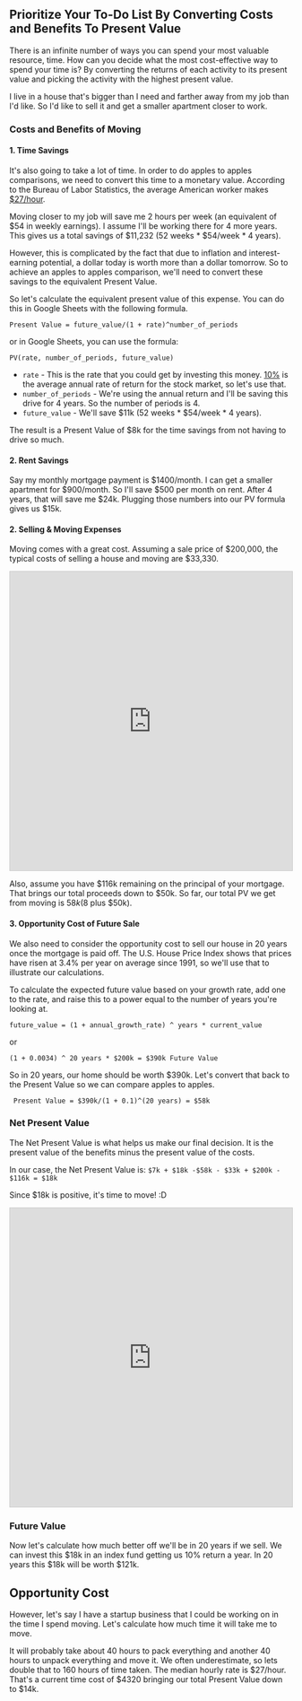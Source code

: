 ## Prioritize Your To-Do List By Converting Costs and Benefits To Present Value

There is an infinite number of ways you can spend your most valuable resource, time. How can you decide what the most cost-effective way to spend your time is? By converting the returns of each activity to its present value and picking the activity with the highest present value.

I live in a house that's bigger than I need and farther away from my job than I'd like. So I'd like to sell it and get a smaller apartment closer to work.

### Costs and Benefits of Moving

#### 1. Time Savings

It's also going to take a lot of time. In order to do apples to apples comparisons, we need to convert this time to a monetary value. According to the Bureau of Labor Statistics, the average American worker makes [$27/hour](https://www.bls.gov/news.release/empsit.t19.htm).

Moving closer to my job will save me 2 hours per week (an equivalent of $54 in weekly earnings). I assume I'll be working there for 4 more years. This gives us a total savings of $11,232 (52 weeks * $54/week * 4 years).

However, this is complicated by the fact that due to inflation and interest-earning potential, a dollar today is worth more than a dollar tomorrow. So to achieve an apples to apples comparison, we'll need to convert these savings to the equivalent Present Value.

 So let's calculate the equivalent present value of this expense. You can do this in Google Sheets with the following formula.

` Present Value = future_value/(1 + rate)^number_of_periods `

or in Google Sheets, you can use the formula:

` PV(rate, number_of_periods, future_value) `

- `rate` - This is the rate that you could get by investing this money.  [10%](https://www.nerdwallet.com/blog/investing/average-stock-market-return/) is the average annual rate of return for the stock market, so let's use that.
- `number_of_periods` - We're using the annual return and I'll be saving this drive for 4 years. So the number of periods is 4.
- `future_value` - We'll save $11k (52 weeks * $54/week * 4 years).

The result is a Present Value of $8k for the time savings from not having to drive so much.

#### 2. Rent Savings

Say my monthly mortgage payment is $1400/month.  I can get a smaller apartment for $900/month.  So I'll save $500 per month on rent.  After 4 years, that will save me $24k. Plugging those numbers into our PV formula gives us $15k.

#### 2. Selling & Moving Expenses
Moving comes with a great cost. Assuming a sale price of $200,000, the typical costs of selling a house and moving are $33,330.

<iframe class="airtable-embed" src="https://airtable.com/embed/shrKWs8DhDmaQi6zn?backgroundColor=yellow&viewControls=on" frameborder="0" onmousewheel="" width="100%" height="533" style="background: transparent; border: 1px solid #ccc;"></iframe>

Also, assume you have $116k remaining on the principal of your mortgage. That brings our total proceeds down to $50k.
So far, our total PV we get from moving is $58k ($8 plus $50k).

#### 3. Opportunity Cost of Future Sale

We also need to consider the opportunity cost to sell our house in 20 years once the mortgage is paid off. The U.S. House Price Index shows that prices have risen at 3.4% per year on average since 1991, so we'll use that to illustrate our calculations.

To calculate the expected future value based on your growth rate, add one to the rate, and raise this to a power equal to the number of years you're looking at.

` future_value = (1 + annual_growth_rate) ^ years * current_value `

or

` (1 + 0.0034) ^ 20 years * $200k = $390k Future Value `

So in 20 years, our home should be worth $390k.  Let's convert that back to the Present Value so we can compare apples to apples.

` Present Value = $390k/(1 + 0.1)^(20 years) = $58k`

### Net Present Value

The Net Present Value is what helps us make our final decision.  It is the present value of the benefits minus the present value of the costs. 

In our case, the Net Present Value is:
`$7k + $18k -$58k - $33k + $200k - $116k = $18k`

Since $18k is positive, it's time to move!  :D

<iframe class="airtable-embed" src="https://airtable.com/embed/shrmprxcBBETN5l1v?backgroundColor=yellow&viewControls=on" frameborder="0" onmousewheel="" width="100%" height="533" style="background: transparent; border: 1px solid #ccc;"></iframe>

### Future Value

Now let's calculate how much better off we'll be in 20 years if we sell.  We can invest this $18k in an index fund getting us 10% return a year.  In 20 years this $18k will be worth $121k.

## Opportunity Cost

However, let's say I have a startup business that I could be working on in the time I spend moving.  Let's calculate how much time it will take me to move.  

It will probably take about 40 hours to pack everything and another 40 hours to unpack everything and move it. We often underestimate, so lets double that to 160 hours of time taken. The median hourly rate is $27/hour. That's a current time cost of $4320 bringing our total Present Value down to $14k.

